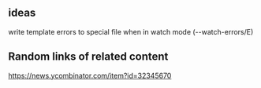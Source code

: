 ## ideas

write template errors to special file when in watch mode (--watch-errors/E)

## Random links of related content

https://news.ycombinator.com/item?id=32345670

